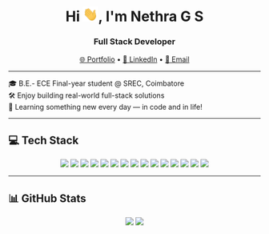 <h1 align="center">
  Hi <img src="https://raw.githubusercontent.com/fatiiates/fatiiates/main/wave.gif" width="30px" />, I'm Nethra G S
</h1>
<h3 align="center">Full Stack Developer </h3>

<p align="center">
  <a href="https://nethra-pf.netlify.app/" target="_blank">🌐 Portfolio</a> •
  <a href="https://www.linkedin.com/in/nethra-g-s-49aaa024b/" target="_blank">💼 LinkedIn</a> •
  <a href="mailto:nethra120304@gmail.com">📧 Email</a>
</p>


---

🎓 B.E.- ECE Final-year student @ SREC, Coimbatore  
🛠️ Enjoy building real-world full-stack solutions  
🌱 Learning something new every day — in code and in life!


---

## 💻 Tech Stack

<p align="center">
  <!-- Languages -->
  <img src="https://img.shields.io/badge/Java-ED8B00?style=for-the-badge&logo=java&logoColor=white"/>
  <img src="https://img.shields.io/badge/C-00599C?style=for-the-badge&logo=c&logoColor=white"/>
  <img src="https://img.shields.io/badge/C++-004482?style=for-the-badge&logo=cplusplus&logoColor=white"/>
  <img src="https://img.shields.io/badge/Python-3776AB?style=for-the-badge&logo=python&logoColor=white"/>
  
  <!-- Web -->
  <img src="https://img.shields.io/badge/HTML5-E34F26?style=for-the-badge&logo=html5&logoColor=white"/>
  <img src="https://img.shields.io/badge/CSS3-1572B6?style=for-the-badge&logo=css3&logoColor=white"/>
  <img src="https://img.shields.io/badge/JavaScript-F7DF1E?style=for-the-badge&logo=javascript&logoColor=black"/>
  <img src="https://img.shields.io/badge/REST%20API-000000?style=for-the-badge&logo=api&logoColor=white"/>

  <!-- Frameworks -->
  <img src="https://img.shields.io/badge/Angular-DD0031?style=for-the-badge&logo=angular&logoColor=white"/>
  <img src="https://img.shields.io/badge/Spring Boot-6DB33F?style=for-the-badge&logo=spring-boot&logoColor=white"/>
  <img src="https://img.shields.io/badge/Spring%20Data%20JPA-6DB33F?style=for-the-badge&logo=spring&logoColor=white"/>

  <!-- Databases -->
  <img src="https://img.shields.io/badge/PostgreSQL-336791?style=for-the-badge&logo=postgresql&logoColor=white"/>
  <img src="https://img.shields.io/badge/MySQL-4479A1?style=for-the-badge&logo=mysql&logoColor=white"/>

  <!-- Cloud -->
  <img src="https://img.shields.io/badge/AWS-232F3E?style=for-the-badge&logo=amazon-aws&logoColor=white"/>
  <img src="https://img.shields.io/badge/Azure-0078D4?style=for-the-badge&logo=microsoft-azure&logoColor=white"/>
</p>

---

## 📊 GitHub Stats

<p align="center">
  <img src="https://github-readme-stats.vercel.app/api?username=NethraGS&show_icons=true&theme=react&hide_border=true" />
  <img src="https://github-readme-streak-stats.herokuapp.com/?user=NethraGS&theme=react&hide_border=true" />
</p>


